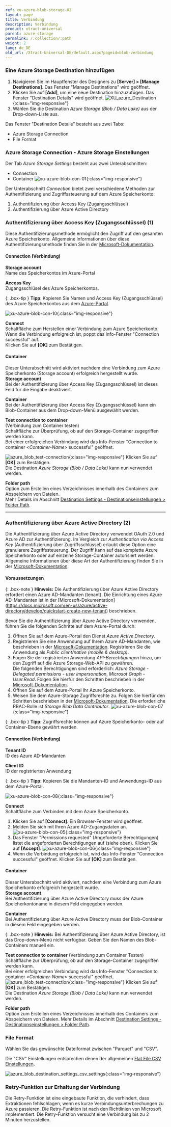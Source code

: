 ```yaml
---
ref: xu-azure-blob-storage-02
layout: page
title: Verbindung
description: Verbindung
product: xtract-universal
parent: azure-storage
permalink: /:collection/:path
weight: 2
lang: de_DE
old_url: /Xtract-Universal-DE/default.aspx?pageid=blob-verbindung
---
```



### Eine Azure Storage Destination hinzufügen
1. Navigieren Sie im Hauptfenster des Designers zu **[Server] > [Manage Destinations]**. Das Fenster "Manage Destinations" wird geöffnet.
2. Klicken Sie auf **[Add]**, um eine neue Destination hinzuzufügen. Das Fenster "Destination Details" wird geöffnet.
![XU_azure_Destination](/img/content/xu/azure_destination-det.png){:class="img-responsive"}
3. Wählen Sie die Destination *Azure Storage (Blob / Data Lake)* aus der Drop-down-Liste aus.

Das Fenster "Destination Details" besteht aus zwei Tabs:
- Azure Storage Connection
- File Format

### Azure Storage Connection -  Azure Storage Einstellungen
Der Tab *Azure Storage Settings* besteht aus zwei Unterabschnitten:
- Connection 
- Container
![xu-azure-blob-con-01](/img/content/xu-azure-blob-con-01_.png){:class="img-responsive"}

Der Unterabschnitt *Connection* bietet zwei verschiedene Methoden zur Authentifizierung und Zugriffssteuerung auf dem Azure Speicherkonto:

1. Authentifizierung über Access Key (Zugangsschlüssel)
2. Authentifizierung über Azure Active Directory  

### Authentifizierung über Access Key (Zugangsschlüssel) (1)

Diese Authentifizierungsmethode ermöglicht den Zugriff auf den gesamten Azure Speicherkonto. Allgemeine Informationen über diese Authentifizierungsmethode finden Sie in der [Microsoft-Dokumentation](https://docs.microsoft.com/en-us/azure/storage/common/storage-account-keys-manage).

#### Connection (Verbindung)
**Storage account**<br>
Name des Speicherkontos im Azure-Portal

**Access Key**<br>
Zugangsschlüsel des Azure Speicherkontos.  


{: .box-tip }
**Tipp**: Kopieren Sie Namen und Access Key (Zugangsschlüssel) des Azure Speicherkontos aus dem [Azure-Portal](https://docs.microsoft.com/en-us/azure/storage/common/storage-account-keys-manage?toc=/azure/storage/blobs/toc.json#view-access-keys-and-connection-string).

![xu-azure-blob-con-10](/img/content/xu-azure-blob-con-10.png){:class="img-responsive"}

**Connect**<br>
Schaltfläche zum Herstellen einer Verbindung zum Azure Speicherkonto.<br>
Wenn die Verbindung erfolgreich ist, poppt das Info-Fenster "Connection successful" auf.<br> 
Klicken Sie auf **[OK]** zum Bestätigen.

#### Container
Dieser Unterabschnitt wird aktiviert nachdem eine Verbindung zum Azure Speicherkonto (Storage account) erfolgreich hergestellt wurde.<br>
**Storage account** <br>
Bei der Authentifizierung über Access Key (Zugangsschlüssel) ist dieses Feld für die Eingabe deaktiviert.

**Container**<br>
Bei der Authentifizierung  über Access Key (Zugangsschlüssel) kann ein Blob-Container aus dem Drop-down-Menü ausgewählt werden.

**Test connection to container** <br>
(Verbindung zum Container testen)<br>
Schaltfläche zur Überprüfung, ob auf den Storage-Container zugegriffen werden kann. <br>
Bei einer erfolgreichen Verbindung wird das Info-Fenster "Connection to container <*Container-Name*> successful" geöffnet. <br>

![azure_blob_test-connection](/img/content/xu-azure-blob-con-09.png){:class="img-responsive"}
Klicken Sie auf **[OK]** zum Bestätigen. <br>
Die Destination *Azure Storage (Blob / Data Lake)* kann nun verwendet werden.

**Folder path**<br>
Option zum Erstellen eines Verzeichnisses innerhalb des Containers zum Abspeichern von Dateien. <br>
Mehr Details im Abschnitt [Destination Settings - Destinationseinstellungen > Folder Path](./blob-einstellungen#destination-settings---destinationseinstellungen).

*****************

### Authentifizierung über Azure Active Directory  (2)
Die Authentifizierung über Azure Active Directory verwendet OAuth 2.0 und Azure AD zur Authentifizierung.
Im Vergleich zur *Authentication via Access Key* (Authentifizierung über Zugriffsschlüssel) erlaubt diese Option eine granularere Zugriffssteuerung.
Der Zugriff kann auf das komplette Azure Speicherkonto oder auf einzelne Storage-Container autorisiert werden. Allgemeine Informationen über diese Art der Authentifizierung finden Sie in der [Microsoft-Dokumentation](https://docs.microsoft.com/en-us/azure/storage/common/storage-auth-aad-app).

#### Voraussetzungen 

{: .box-note }
**Hinweis:** Die Authentifizierung über Azure Active Directory erfordert einen Azure AD-Mandanten (tenant). Die Einrichtung eines Azure AD-Mandanten ist in der [Microsoft-Dokumentation] (https://docs.microsoft.com/en-us/azure/active-directory/develop/quickstart-create-new-tenant) beschrieben. 

Bevor Sie die Authentifizierung über Azure Active Directory verwenden, führen Sie die folgenden Schritte auf dem Azure-Portal durch:
1. Öffnen Sie auf dem Azure-Portal den Dienst *Azure Active Directory*.
2. Registrieren Sie eine Anwendung auf Ihrem Azure AD-Mandanten, wie beschrieben in der [Microsoft-Dokumentation](https://docs.microsoft.com/en-us/azure/storage/common/storage-auth-aad-app#register-your-application-with-an-azure-ad-tenant). Registrieren Sie die Anwendung als *Public client/native (mobile & desktop)*.
3. Fügen Sie der registrierten Anwendung *API-Berechtigungen* hinzu, um den Zugriff auf die Azure Storage-Web-API zu gewähren.<br> 
Die folgenden Berechtigungen sind erforderlich: *Azure Storage - Delegated permissions - user impersonation*, *Microsot Graph - User.Read*. Folgen Sie hierfür den Schritten beschrieben in der [Microsoft-Dokumentation](https://docs.microsoft.com/en-us/azure/storage/common/storage-auth-aad-app#grant-your-registered-app-permissions-to-azure-storage).
4. Öffnen Sie auf dem Azure-Portal Ihr Azure Speicherkonto.
5. Weisen Sie dem Azure-Storage Zugriffsrechte zu. Folgen Sie hierfür den Schritten beschrieben in der [Microsoft-Dokumentation](https://docs.microsoft.com/en-us/azure/storage/common/storage-auth-aad-rbac-portal#assign-rbac-roles-using-the-azure-portal). Die erforderliche RBAC-Rolle ist *Storage Blob Data Contributor*.
![xu-azure-blob-con-07](/img/content/xu-azure-blob-con-07.png){:class="img-responsive"}

{: .box-tip }
**Tipp:** Zugriffsrechte können auf Azure Speicherkonto- oder auf Container-Ebene gewährt werden. 

#### Connection (Verbindung)
**Tenant ID**<br>
ID des Azure AD-Mandanten

**Client ID**<br>
ID der registrierten Anwendung

{: .box-tip }
**Tipp:** Kopieren Sie die Mandanten-ID und Anwendungs-ID aus dem Azure-Portal.

![xu-azure-blob-con-08](/img/content/xu-azure-blob-con-08.png){:class="img-responsive"}


**Connect**<br>
Schaltfläche zum Verbinden mit dem Azure Speicherkonto.<br>
1. Klicken Sie auf **[Connect]**. Ein Browser-Fenster wird geöffnet.
2. Melden Sie sich mit Ihren Azure AD-Zugangsdaten an.
![xu-azure-blob-con-05](/img/content/xu-azure-blob-con-05.png){:class="img-responsive"}
3. Das Fenster "Permissions requested" (Angeforderte Berechtigungen) listet die angeforderten Berechtigungen auf (siehe oben). Klicken Sie auf **[Accept]**.
![xu-azure-blob-con-06](/img/content/xu-azure-blob-con-06.png){:class="img-responsive"}
4. Wenn die Verbindung erfolgreich ist, wird das Info-Fenster "Connection successful" geöffnet. Klicken Sie auf **[OK]** zum Bestätigen. <br>


#### Container
Dieser Unterabschnitt wird aktiviert, nachdem eine Verbindung zum Azure Speicherkonto erfolgreich hergestellt wurde.<br>
**Storage account** <br>
Bei Authentifizierung über Azure Active Directory muss der Azure Speicherkontoname in diesem Feld eingegeben werden.

**Container**<br>
Bei Authentifizierung über Azure Active Directory muss der Blob-Container in diesem Feld eingegeben werden.

{: .box-note }
**Hinweis:** Bei Authentifizierung über Azure Active Directory, ist das Drop-down-Menü nicht verfügbar.
Geben Sie den Namen des Blob-Containers manuell ein.

**Test connection to container** (Verbindung zum Container Testen)<br>
Schaltfläche zur Überprüfung, ob auf den Storage-Container zugegriffen werden kann. <br>
Bei einer erfolgreichen Verbindung wird das Info-Fenster "Connection to container <*Container-Name*> successful" geöffnet. <br>
![azure_blob_test-connection](/img/content/xu-azure-blob-con-09.png){:class="img-responsive"}
Klicken Sie auf **[OK]** zum Bestätigen. <br>
Die Destination *Azure Storage (Blob / Data Lake)* kann nun verwendet werden.

**Folder path** <br>
Option zum Erstellen eines Verzeichnisses innerhalb des Containers zum Abspeichern von Dateien. Mehr Details im Abschnitt [Destination Settings - Destinationseinstellungen > Folder Path](./blob-einstellungen#destination-settings---destinationseinstellungen).


### File Format 
Wählen Sie das gewünschte Dateiformat zwischen "Parquet" und "CSV".

Die "CSV" Einstellungen entsprechen denen der allgemeinen [Flat File CSV Einstellungen](../csv-flat-file).

![azure_blob_destination_settings_csv_settings](/img/content/xu/xu-azure-blob-con-04.png){:class="img-responsive"}

### Retry-Funktion zur Erhaltung der Verbindung

Die Retry-Funktion ist eine eingebaute Funktion, die verhindert, dass Extraktionen fehlschlagen, wenn es kurze Verbindungsunterbrechungen zu Azure passieren.
Die Retry-Funktion ist nach den Richtlinien von Microsoft implementiert. Die Retry-Funktion versucht eine Verbindung bis zu 2 Minuten herzustellen.

 
